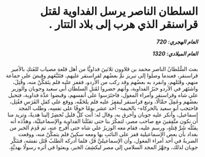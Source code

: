 <h1 dir="rtl">السلطان الناصر يرسل الفداوية لقتل قراسنقر الذي هرب إلى بلاد التتار .</h1>

<h5 dir="rtl">العام الهجري:  720

العام الميلادي: 1320

</h5>

<p dir="rtl">بعث السُّلطانُ الناصر محمد بن قلاوون ثلاثينَ فداويًّا من أهل قلعةِ مصياب للفَتكِ بالأمير قراسنقر، فعندما وصلوا إلى تبريز نمَّ بعضُهم لقراسنقر عليهم، فتَتَبَّعَهم وقبضَ على جماعة منهم، وقَتَلهم، وانفرد به بعضُهم وقد ركب من الأردو، فقفز عليه فلم يتَمَكَّنْ منه، وقُتِلَ، واشتَهَر في الأردو خبَرُ الفداوية، وأنهم حضروا لقَتلِ السلطان أبي سعيد وجوبان والوزير علي شاه وقراسنقر وأمراء المغول، فاحتَرَسوا على أنفسهم، وقبضوا عدَّة فداوية، فتحيل بعضُهم وعَمِلَ حمَّالًا، وتبع قراسنقر ليقفِزَ عليه فلم يلحَقْه، ووقع على كفلِ الفَرَسِ فقُتِل، فاحتجب أبو سعيد بالخركاه- بالخيمة- أحد عشر يومًا خوفًا على نفسِه، وطلب المجد إسماعيل، وأنكر عليه جوبان وأخرق به، وقال له: أنت كلَّ قليل تُحضِرُ إلينا هديةً، وتريد منا أن نكون متَّفِقينَ مع صاحب مصر، لتمكُرَ بنا حتى تقتُلَنا الفداوية والإسماعيليَّة، وهدَّدَه أنه يقتُلُه شَرَّ قِتلةٍ، ورسم عليه، فقام معه الوزيرُ علي شاه حتى أفرج عنه، ثم قَدِمَ الخبر من بغداد بأن بعض الإسماعيلية قفز على النائبِ بها ومعه سكينٌ فلم يتمكَّنْ منه، ووقعت الضربةُ في أحد أمراء المغول، وأن الإسماعيليَّ فَرَّ، فلما أدركه الطلبُ قَتَل نفسَه، فتنَكَّر جوبان لذلك، وجهَّزَ المجد السلامي إلى مصر ليكشِفَ الخبر، وبعثوا في أثره رسولًا بهديَّةٍ.</p></br>
